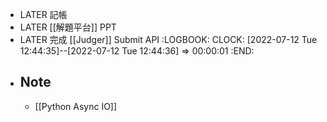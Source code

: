 - LATER 記帳
- LATER [[解題平台]] PPT
- LATER 完成 [[Judger]] Submit API
  :LOGBOOK:
  CLOCK: [2022-07-12 Tue 12:44:35]--[2022-07-12 Tue 12:44:36] =>  00:00:01
  :END:
- ## Note
	- [[Python Async IO]]